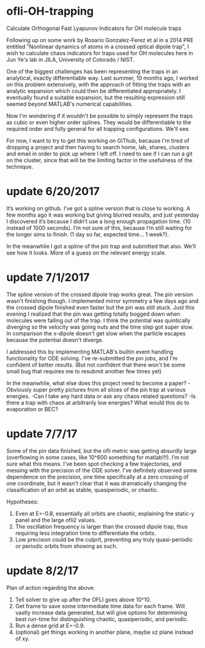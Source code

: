 # ofli-OH-trapping
Calculate Orthogonal Fast Lyapunov Indicators for OH molecule traps

Following up on some work by Rosario Gonzalez-Ferez et al in a 2014 PRE entitled "Nonlinear dynamics of atoms in a crossed optical dipole trap", I wish to calculate chaos indicators for traps used for OH molecules here in Jun Ye's lab in JILA, University of Colorado / NIST.

One of the biggest challenges has been representing the traps in an analytical, exactly differentiable way. Last summer, 10 months ago, I worked on this problem extensively, with the approach of fitting the traps with an analytic expansion which could then be differentiated appropriately. I eventually found a suitable expansion, but the resulting expression still seemed beyond MATLAB's numerical capabilities.

Now I'm wondering if it wouldn't be possible to simply represent the traps as cubic or even higher order splines. They would be differentiable to the required order and fully general for all trapping configurations. We'll see.

For now, I want to try to get this working on GIThub, because I'm tired of dropping a project and then having to search home, lab, shares, clusters and email in order to pick up where I left off. I need to see if I can run a git on the cluster, since that will be the limiting factor in the usefulness of the technique.

# update 6/20/2017
It’s working on github. I’ve got a spline version that is close to working. A few months ago it was working but giving blurred results, and just yesterday I discovered it’s because I didn’t use a long enough propagation time. (10 instead of 1000 seconds). I’m not sure of this, because I’m still waiting for the longer sims to finish. (1 day so far, expected time… 1 week?).

In the meanwhile I got a spline of the pin trap and submitted that also. We’ll see how it looks. More of a guess on the relevant energy scale.

# update 7/1/2017
The spline version of the crossed dipole trap works great. The pin version wasn't finishing though. I implemented mirror symmetry a few days ago and the crossed dipole finished even faster but the pin was still stuck. Just this evening I realized that the pin was getting totally bogged down when molecules were falling out of the trap. I think the potential was quintically diverging so the velocity was going nuts and the time step got super slow. In comparison the x-dipole doesn't get slow when the particle escapes because the potential doesn't diverge.

I addressed this by implementing MATLAB's builtin event handling functionality for ODE solving. I've re-submitted the pin jobs, and I'm confident of better results. (But not confident that there won't be some small bug that requires me to resubmit another few times yet)

In the meanwhile, what else does this project need to become a paper?
-Obviously super pretty pictures from all slices of the pin trap at various energies.
-Can I take any hard data or ask any chaos related questions?
-Is there a trap with chaos at arbitrarily low energies? What would this do to evaporation or BEC?

# update 7/7/17
Some of the pin data finished, but the ofli metric was getting absurdly large (overflowing in some cases, like 10^600 something for matlab!!!). I’m not sure what this means. I’ve been spot checking a few trajectories, and messing with the precision of the ODE solver. I’ve definitely observed some dependence on the precision, one time specifically at a zero crossing of one coordinate, but it wasn’t clear that it was dramatically changing the classification of an orbit as stable, quasiperiodic, or chaotic.

Hypotheses:
1. Even at E=-0.8, essentially all orbits are chaotic, explaining the static-y panel and the large ofli2 values.
2. The oscillation frequency is larger than the crossed dipole trap, thus requiring less integration time to differentiate the orbits.
3. Low precision could be the culprit, preventing any truly quasi-periodic or periodic orbits from showing as such.

# update 8/2/17
Plan of action regarding the above:
1. Tell solver to give up after the OFLI goes above 10^10.
2. Get frame to save some intermediate time data for each frame. Will vastly increase data generated, but will give options for determining best run-time for distinguishing chaotic, quasiperiodic, and periodic.
3. Run a dense grid at E=-0.9.
4. (optional) get things working in another plane, maybe xz plane instead of xy.